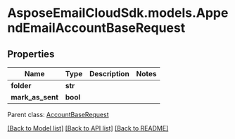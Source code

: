 # AsposeEmailCloudSdk.models.AppendEmailAccountBaseRequest
## Properties
Name | Type | Description | Notes
------------ | ------------- | ------------- | -------------
**folder** | **str** |  | 
**mark_as_sent** | **bool** |  | 

 Parent class: [AccountBaseRequest](AccountBaseRequest.md)

[[Back to Model list]](README.md#documentation-for-models) [[Back to API list]](README.md#documentation-for-api-endpoints) [[Back to README]](README.md)


